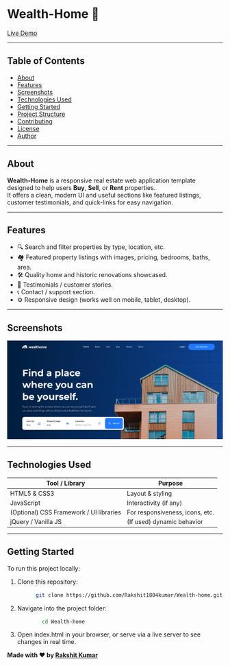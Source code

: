 # Wealth-Home 🏡

[Live Demo](https://rakshit1804kumar.github.io/Wealth-home/) 

---

## Table of Contents

- [About](#about)  
- [Features](#features)  
- [Screenshots](#screenshots)  
- [Technologies Used](#technologies-used)  
- [Getting Started](#getting-started)  
- [Project Structure](#project-structure)  
- [Contributing](#contributing)  
- [License](#license)  
- [Author](#author)

---

## About

**Wealth-Home** is a responsive real estate web application template designed to help users **Buy**, **Sell**, or **Rent** properties.  
It offers a clean, modern UI and useful sections like featured listings, customer testimonials, and quick-links for easy navigation.

---

## Features

- 🔍 Search and filter properties by type, location, etc.  
- 🏘️ Featured property listings with images, pricing, bedrooms, baths, area.  
- 🛠️ Quality home and historic renovations showcased.  
- 💬 Testimonials / customer stories.  
- 📞 Contact / support section.  
- ⚙️ Responsive design (works well on mobile, tablet, desktop).

---

## Screenshots

<!-- Include a few images/screenshots here. Example: -->
![Home Page](https://github.com/Rakshit1804kumar/Wealth-home/blob/main/screenshot.png)  


---

## Technologies Used

| Tool / Library | Purpose |
|----------------|---------|
| HTML5 & CSS3 | Layout & styling |
| JavaScript | Interactivity (if any) |
| (Optional) CSS Framework / UI libraries | For responsiveness, icons, etc. |
| jQuery / Vanilla JS | (If used) dynamic behavior |

---

## Getting Started

To run this project locally:

1. Clone this repository:  
   ```bash
         git clone https://github.com/Rakshit1804kumar/Wealth-home.git
2. Navigate into the project folder:
   ```bash
           cd Wealth-home
3. Open index.html in your browser, or serve via a live server to see changes in real time.



**Made with ❤️ by [Rakshit Kumar](https://github.com/Rakshit1804kumar)**

